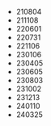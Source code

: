 * 210804
* 211108
* 220601
* 220731
* 221106
* 230106
* 230405
* 230605
* 230803
* 231002
* 231213
* 240110
* 240325

